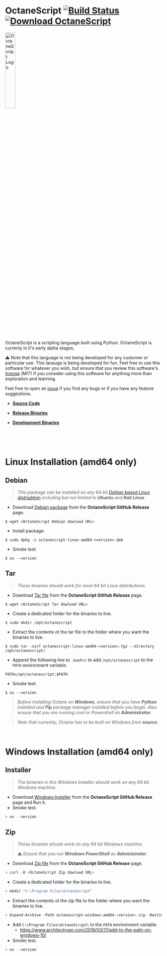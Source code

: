 # OctaneScript [![Build Status](https://travis-ci.com/leonard112/OctaneScript.svg?branch=main)](https://travis-ci.com/leonard112/OctaneScript) [![Download OctaneScript](https://img.shields.io/sourceforge/dt/octanescript.svg)](https://sourceforge.net/projects/octanescript/files/alpha/linux/amd64/dev/)

  <img src="https://github.com/leonard112/octane/blob/main/images/octanescript-logo.png" alt="OctaneScript Logo" width=25%></img>

OctaneScript is a scripting language built using Python. OctaneScript is currenly in it's early alpha stages.

:warning: Note that this language is not being developed for any customer or particular use. This lanauge is being developed for fun. Feel free to use this software for whatever you wish, but ensure that you review this software's [license](https://github.com/leonard112/OctaneScript/blob/main/LICENSE) _(MIT)_ if you consider using this software for anything more than exploration and learning. 

Feel free to open an [issue](https://github.com/leonard112/OctaneScript/issues) if you find any bugs or if you have any feature suggestions.

* __[Source Code](https://github.com/leonard112/OctaneScript)__

* __[Release Binaries](https://github.com/leonard112/OctaneScript/releases)__

* __[Development Binaries](https://sourceforge.net/projects/octanescript/files/)__

&nbsp;

&nbsp;
  
# Linux Installation (amd64 only)

## Debian
> _This package can be installed on any 64 bit [Debian based Linux distriubtion](https://www.debian.org/derivatives/) including but not limited to __Ubuntu__ and __Kali Linux__._
* Download [Debian package](https://github.com/leonard112/OctaneScript/releases) from the __OctaneScript GitHub Release__ page.
```console
$ wget <OctaneScript Debian dowload URL>
```
* Install package.
```console
$ sudo dpkg -i octanescript-linux-amd64-<version>.deb
```
* Smoke test.
```console
$ os --version
```
## Tar
> _These binaries should work for most 64 bit Linux distributions._
* Download [Tar file](https://github.com/leonard112/OctaneScript/releases) from the __OctaneScript GitHub Release__ page.
```console
$ wget <OctaneScript Tar dowload URL>
```
* Create a dedicated folder for the binaries to live.
```console
$ sudo mkdir /opt/octanescript
```
* Extract the contents ot the tar file to the folder where you want the binaries to live.
```console
$ sudo tar -xzvf octanescript-linux-amd64-<version>.tgz --directory /opt/octanescript/
```
* Append the following line to `.bashrc` to add `/opt/octanescript` to the `PATH` environment variable.
```shell
PATH=/opt/octanescript:$PATH
```
* Smoke test.
```console
$ os --version
```

> _Before Installing Octane on __Windows__, ensure that you have __Python__ installed and __Pip__ package manager installed before you begin. Also ensure that you are running cmd or Powershell as __Administrator__._

> _Note that currently, Octane has to be built on Windows from __source__._

&nbsp;

# Windows Installation (amd64 only)

## Installer
> _The binaries in this Windows Installer should work on any 64 bit Windows machine._
* Download [Windows Installer](https://github.com/leonard112/OctaneScript/releases) from the __OctaneScript GitHub Release__ page and Run it.
* Smoke test.
```powershell
> os --version
```

## Zip
> _These binaries should work on any 64 bit Windows machine._

> :warning: _Ensure that you run __Windows PowerShell__ as __Administrator__._
* Download [Zip file](https://github.com/leonard112/OctaneScript/releases) from the __OctaneScript GitHub Release__ page.
```powershell
> curl -O <OctaneScript Zip dowload URL>
```
* Create a dedicated folder for the binaries to live.
```powershell
> mkdir "C:\Program Files\OctaneScript" 
```
* Extract the contents ot the zip file to the folder where you want the binaries to live.
```powershell
> Expand-Archive -Path octanescript-windows-amd64-<version>.zip -DestinationPath "C:\Program Files\OctaneScript"
```
* Add `C:\Program Files\OctaneScript\` to the `PATH` environment variable.
  * https://www.architectryan.com/2018/03/17/add-to-the-path-on-windows-10/
* Smoke test.
```powershell
> os --version
```
